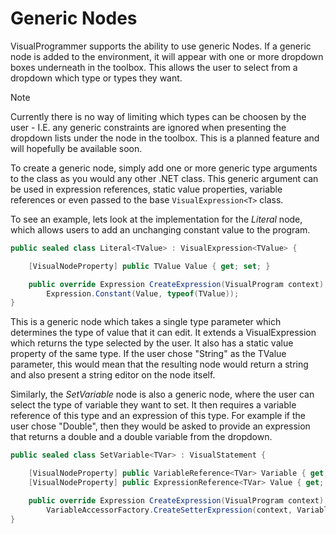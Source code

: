 # Generic Nodes

VisualProgrammer supports the ability to use generic Nodes. If a generic node is added to the environment, it will appear with one or more dropdown boxes underneath in the toolbox. This allows the user to select from a dropdown which type or types they want.

> [!NOTE]
> Currently there is no way of limiting which types can be choosen by the user - I.E. any generic constraints are ignored when presenting the dropdown lists under the node in the toolbox. This is a planned feature and will hopefully be available soon.

To create a generic node, simply add one or more generic type arguments to the class as you would any other .NET class. This generic argument can be used in expression references, static value properties, variable references or even passed to the base `VisualExpression<T>` class.

To see an example, lets look at the implementation for the _Literal_ node, which allows users to add an unchanging constant value to the program.

```cs
public sealed class Literal<TValue> : VisualExpression<TValue> {

	[VisualNodeProperty] public TValue Value { get; set; }

	public override Expression CreateExpression(VisualProgram context) =>
		Expression.Constant(Value, typeof(TValue));
}
```

This is a generic node which takes a single type parameter which determines the type of value that it can edit. It extends a VisualExpression which returns the type selected by the user. It also has a static value property of the same type. If the user chose "String" as the TValue parameter, this would mean that the resulting node would return a string and also present a string editor on the node itself.

Similarly, the _SetVariable_ node is also a generic node, where the user can select the type of variable they want to set. It then requires a variable reference of this type and an expression of this type. For example if the user chose "Double", then they would be asked to provide an expression that returns a double and a double variable from the dropdown.

```cs
public sealed class SetVariable<TVar> : VisualStatement {

	[VisualNodeProperty] public VariableReference<TVar> Variable { get; set; }
	[VisualNodeProperty] public ExpressionReference<TVar> Value { get; set; }

	public override Expression CreateExpression(VisualProgram context) =>
		VariableAccessorFactory.CreateSetterExpression(context, Variable, Value.ResolveRequiredExpression(context));
}
```
